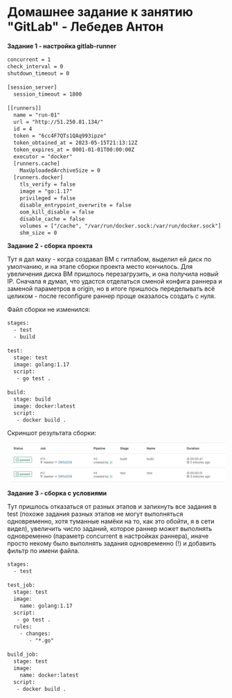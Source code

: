 # Домашнее задание к занятию "GitLab" - Лебедев Антон

**Задание 1 - настройка gitlab-runner**

```````````````````````
concurrent = 1
check_interval = 0
shutdown_timeout = 0

[session_server]
  session_timeout = 1800

[[runners]]
  name = "run-01"
  url = "http://51.250.81.134/"
  id = 4
  token = "6cc4F7QTs1QAq993ipze"
  token_obtained_at = 2023-05-15T21:13:12Z
  token_expires_at = 0001-01-01T00:00:00Z
  executor = "docker"
  [runners.cache]
    MaxUploadedArchiveSize = 0
  [runners.docker]
    tls_verify = false
    image = "go:1.17"
    privileged = false
    disable_entrypoint_overwrite = false
    oom_kill_disable = false
    disable_cache = false
    volumes = ["/cache", "/var/run/docker.sock:/var/run/docker.sock"]
    shm_size = 0
```````````````````````

**Задание 2 - сборка проекта**

Тут я дал маху - когда создавал ВМ с гитлабом, выделил ей диск по умолчанию, и на этапе сборки проекта место кончилось. Для увеличения диска ВМ пришлось перезагрузить, и она получила новый IP. Сначала я думал, что удастся отделаться сменой конфига раннера и заменой параметров в origin, но в итоге пришлось переделывать всё целиком - после reconfigure раннер проще оказалось создать с нуля.

Файл сборки не изменился:

```````````````````````
stages:
  - test
  - build

test:
  stage: test
  image: golang:1.17
  script:
   - go test .

build:
  stage: build
  image: docker:latest
  script:
   - docker build .
```````````````````````

Скриншот результата сборки:

![Screenshot_1](https://github.com/Lebedun/HomeWork-Blank/blob/8-03/img/Screenshot_1.jpg)

**Задание 3 - сборка с условиями**

Тут пришлось отказаться от разных этапов и запихнуть все задания в test (похоже задания разных этапов не могут выполняться одновременно, хотя туманные намёки на то, как это обойти, я в сети видел), увеличить число заданий, которое раннер может выполнять одновременно (параметр concurrent в настройках раннера), иначе просто некому было выполнять задания одновременно (!) и добавить фильтр по имени файла.


```````````````````````
stages:
  - test

test_job:
  stage: test
  image: 
    name: golang:1.17
  script: 
   - go test .
  rules:
    - changes:
       - "*.go"

build_job:
  stage: test
  image: 
    name: docker:latest
  script:
   - docker build .
```````````````````````

